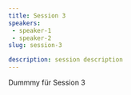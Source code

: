 ```yaml
---
title: Session 3
speakers:
 - speaker-1
 - speaker-2
slug: session-3

description: session description
---
```


Dummmy für Session 3